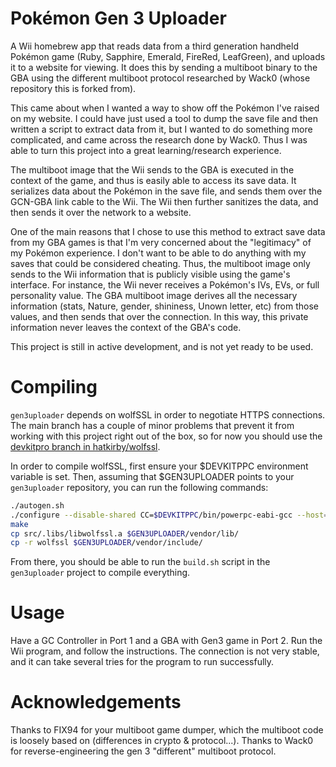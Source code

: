 ﻿# Pokémon Gen 3 Uploader
A Wii homebrew app that reads data from a third generation handheld Pokémon game (Ruby, Sapphire, Emerald, FireRed, LeafGreen), and uploads it to a website for viewing. It does this by sending a multiboot binary to the GBA using the different multiboot protocol researched by Wack0 (whose repository this is forked from).

This came about when I wanted a way to show off the Pokémon I've raised on my website. I could have just used a tool to dump the save file and then written a script to extract data from it, but I wanted to do something more complicated, and came across the research done by Wack0. Thus I was able to turn this project into a great learning/research experience.

The multiboot image that the Wii sends to the GBA is executed in the context of the game, and thus is easily able to access its save data. It serializes data about the Pokémon in the save file, and sends them over the GCN-GBA link cable to the Wii. The Wii then further sanitizes the data, and then sends it over the network to a website.

One of the main reasons that I chose to use this method to extract save data from my GBA games is that I'm very concerned about the "legitimacy" of my Pokémon experience. I don't want to be able to do anything with my saves that could be considered cheating. Thus, the multiboot image only sends to the Wii information that is publicly visible using the game's interface. For instance, the Wii never receives a Pokémon's IVs, EVs, or full personality value. The GBA multiboot image derives all the necessary information (stats, Nature, gender, shininess, Unown letter, etc) from those values, and then sends that over the connection. In this way, this private information never leaves the context of the GBA's code.

This project is still in active development, and is not yet ready to be used.

# Compiling
`gen3uploader` depends on wolfSSL in order to negotiate HTTPS connections. The main branch has a couple of minor problems that prevent it from working with this project right out of the box, so for now you should use the [devkitpro branch in hatkirby/wolfssl](/hatkirby/wolfssl/tree/devkitpro).

In order to compile wolfSSL, first ensure your $DEVKITPPC environment variable is set. Then, assuming that $GEN3UPLOADER points to your `gen3uploader` repository, you can run the following commands:

```bash
./autogen.sh
./configure --disable-shared CC=$DEVKITPPC/bin/powerpc-eabi-gcc --host=ppc --enable-singlethreaded RANLIB=$DEVKITPPC/bin/powerpc-eabi-gcc-ranlib CFLAGS="-DDEVKITPRO -DNO_WRITEV" --disable-examples --disable-crypttests
make
cp src/.libs/libwolfssl.a $GEN3UPLOADER/vendor/lib/
cp -r wolfssl $GEN3UPLOADER/vendor/include/
```

From there, you should be able to run the `build.sh` script in the `gen3uploader` project to compile everything.

# Usage
Have a GC Controller in Port 1 and a GBA with Gen3 game in Port 2. Run the Wii program, and follow the instructions. The connection is not very stable, and it can take several tries for the program to run successfully.

# Acknowledgements
Thanks to FIX94 for your multiboot game dumper, which the multiboot code is loosely based on (differences in crypto & protocol...). Thanks to Wack0 for reverse-engineering the gen 3 "different" multiboot protocol.
